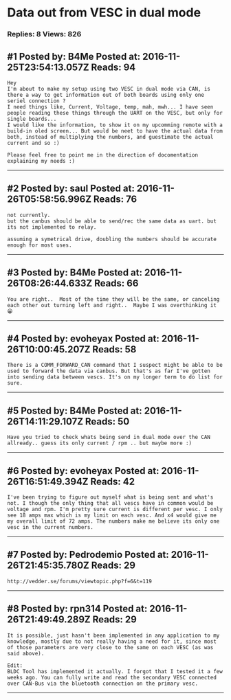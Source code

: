 # Data out from VESC in dual mode

### Replies: 8 Views: 826

## \#1 Posted by: B4Me Posted at: 2016-11-25T23:54:13.057Z Reads: 94

```
Hey
I'm about to make my setup using two VESC in dual mode via CAN, is there a way to get information out of both boards using only one seriel connection ?
I need things like, Current, Voltage, temp, mah, mwh... I have seen people reading these things through the UART on the VESC, but only for single boards...
I would like the information, to show it on my upcomming remote with a build-in oled screen... But would be neet to have the actual data from both, instead of multiplying the numbers, and guestimate the actual current and so :)

Please feel free to point me in the direction of docomentation explaining my needs :)
```

---
## \#2 Posted by: saul Posted at: 2016-11-26T05:58:56.996Z Reads: 76

```
not currently.
but the canbus should be able to send/rec the same data as uart. but its not implemented to relay.

assuming a symetrical drive, doubling the numbers should be accurate enough for most uses.
```

---
## \#3 Posted by: B4Me Posted at: 2016-11-26T08:26:44.633Z Reads: 66

```
You are right..  Most of the time they will be the same, or canceling each other out turning left and right..  Maybe I was overthinking it 😁
```

---
## \#4 Posted by: evoheyax Posted at: 2016-11-26T10:00:45.207Z Reads: 58

```
There is a COMM_FORWARD_CAN command that I suspect might be able to be used to forward the data via canbus. But that's as far I've gotten into sending data between vescs. It's on my longer term to do list for sure.
```

---
## \#5 Posted by: B4Me Posted at: 2016-11-26T14:11:29.107Z Reads: 50

```
Have you tried to check whats being send in dual mode over the CAN allready.. guess its only current / rpm .. but maybe more :)
```

---
## \#6 Posted by: evoheyax Posted at: 2016-11-26T16:51:49.394Z Reads: 42

```
I've been trying to figure out myself what is being sent and what's not. I though the only thing that all vescs have in common would be voltage and rpm. I'm pretty sure current is different per vesc. I only see 18 amps max which is my limit on each vesc. And x4 would give me my overall limit of 72 amps. The numbers make me believe its only one vesc in the current numbers.
```

---
## \#7 Posted by: Pedrodemio Posted at: 2016-11-26T21:45:35.780Z Reads: 29

```
http://vedder.se/forums/viewtopic.php?f=6&t=119
```

---
## \#8 Posted by: rpn314 Posted at: 2016-11-26T21:49:49.289Z Reads: 29

```
It is possible, just hasn't been implemented in any application to my knowledge, mostly due to not really having a need for it, since most of those parameters are very close to the same on each VESC (as was said above).

Edit:
BLDC Tool has implemented it actually. I forgot that I tested it a few weeks ago. You can fully write and read the secondary VESC connected over CAN-Bus via the bluetooth connection on the primary vesc.
```

---
